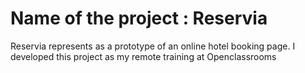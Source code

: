 # Name of the project : Reservia

Reservia represents as a prototype of an online hotel booking page. I developed this project as my remote training at Openclassrooms
